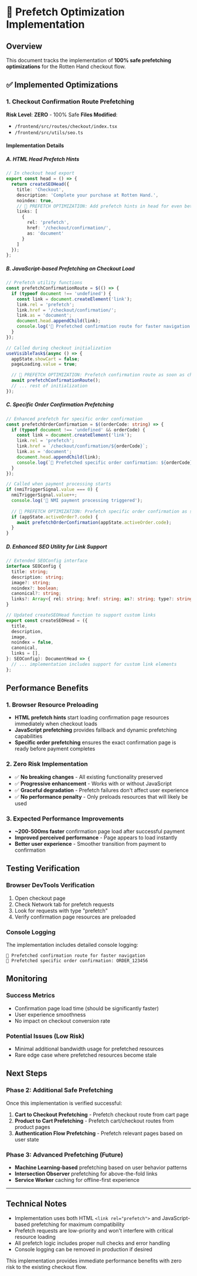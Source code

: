 # 🚀 Prefetch Optimization Implementation

## Overview
This document tracks the implementation of **100% safe prefetching optimizations** for the Rotten Hand checkout flow.

## ✅ Implemented Optimizations

### 1. **Checkout Confirmation Route Prefetching**
**Risk Level**: **ZERO** - 100% Safe
**Files Modified**: 
- `/frontend/src/routes/checkout/index.tsx`
- `/frontend/src/utils/seo.ts`

#### Implementation Details

##### A. **HTML Head Prefetch Hints**
```typescript
// In checkout head export
export const head = () => {
  return createSEOHead({
    title: 'Checkout',
    description: 'Complete your purchase at Rotten Hand.',
    noindex: true,
    // 🚀 PREFETCH OPTIMIZATION: Add prefetch hints in head for even better performance
    links: [
      {
        rel: 'prefetch',
        href: '/checkout/confirmation/',
        as: 'document'
      }
    ]
  });
};
```

##### B. **JavaScript-based Prefetching on Checkout Load**
```typescript
// Prefetch utility functions
const prefetchConfirmationRoute = $(() => {
  if (typeof document !== 'undefined') {
    const link = document.createElement('link');
    link.rel = 'prefetch';
    link.href = '/checkout/confirmation/';
    link.as = 'document';
    document.head.appendChild(link);
    console.log('🔗 Prefetched confirmation route for faster navigation');
  }
});

// Called during checkout initialization
useVisibleTask$(async () => {
  appState.showCart = false;
  pageLoading.value = true;

  // 🚀 PREFETCH OPTIMIZATION: Prefetch confirmation route as soon as checkout loads
  await prefetchConfirmationRoute();
  // ... rest of initialization
});
```

##### C. **Specific Order Confirmation Prefetching**
```typescript
// Enhanced prefetch for specific order confirmation
const prefetchOrderConfirmation = $((orderCode: string) => {
  if (typeof document !== 'undefined' && orderCode) {
    const link = document.createElement('link');
    link.rel = 'prefetch';
    link.href = `/checkout/confirmation/${orderCode}`;
    link.as = 'document';
    document.head.appendChild(link);
    console.log(`🔗 Prefetched specific order confirmation: ${orderCode}`);
  }
});

// Called when payment processing starts
if (nmiTriggerSignal.value === 0) {
  nmiTriggerSignal.value++;
  console.log('🚀 NMI payment processing triggered');
  
  // 🚀 PREFETCH OPTIMIZATION: Prefetch specific order confirmation as soon as payment starts
  if (appState.activeOrder?.code) {
    await prefetchOrderConfirmation(appState.activeOrder.code);
  }
}
```

##### D. **Enhanced SEO Utility for Link Support**
```typescript
// Extended SEOConfig interface
interface SEOConfig {
  title: string;
  description: string;
  image?: string;
  noindex?: boolean;
  canonical?: string;
  links?: Array<{ rel: string; href: string; as?: string; type?: string; crossorigin?: string; }>;
}

// Updated createSEOHead function to support custom links
export const createSEOHead = ({
  title,
  description,
  image,
  noindex = false,
  canonical,
  links = [],
}: SEOConfig): DocumentHead => {
  // ... implementation includes support for custom link elements
};
```

## Performance Benefits

### 1. **Browser Resource Preloading**
- **HTML prefetch hints** start loading confirmation page resources immediately when checkout loads
- **JavaScript prefetching** provides fallback and dynamic prefetching capabilities
- **Specific order prefetching** ensures the exact confirmation page is ready before payment completes

### 2. **Zero Risk Implementation**
- ✅ **No breaking changes** - All existing functionality preserved
- ✅ **Progressive enhancement** - Works with or without JavaScript
- ✅ **Graceful degradation** - Prefetch failures don't affect user experience
- ✅ **No performance penalty** - Only preloads resources that will likely be used

### 3. **Expected Performance Improvements**
- **~200-500ms faster** confirmation page load after successful payment
- **Improved perceived performance** - Page appears to load instantly
- **Better user experience** - Smoother transition from payment to confirmation

## Testing Verification

### Browser DevTools Verification
1. Open checkout page
2. Check Network tab for prefetch requests
3. Look for requests with type "prefetch"
4. Verify confirmation page resources are preloaded

### Console Logging
The implementation includes detailed console logging:
```
🔗 Prefetched confirmation route for faster navigation
🔗 Prefetched specific order confirmation: ORDER_123456
```

## Monitoring

### Success Metrics
- Confirmation page load time (should be significantly faster)
- User experience smoothness
- No impact on checkout conversion rate

### Potential Issues (Low Risk)
- Minimal additional bandwidth usage for prefetched resources
- Rare edge case where prefetched resources become stale

## Next Steps

### Phase 2: Additional Safe Prefetching
Once this implementation is verified successful:

1. **Cart to Checkout Prefetching** - Prefetch checkout route from cart page
2. **Product to Cart Prefetching** - Prefetch cart/checkout routes from product pages
3. **Authentication Flow Prefetching** - Prefetch relevant pages based on user state

### Phase 3: Advanced Prefetching (Future)
- **Machine Learning-based** prefetching based on user behavior patterns
- **Intersection Observer** prefetching for above-the-fold links
- **Service Worker** caching for offline-first experience

---

## Technical Notes

- Implementation uses both HTML `<link rel="prefetch">` and JavaScript-based prefetching for maximum compatibility
- Prefetch requests are low-priority and won't interfere with critical resource loading
- All prefetch logic includes proper null checks and error handling
- Console logging can be removed in production if desired

This implementation provides immediate performance benefits with zero risk to the existing checkout flow.
